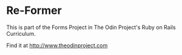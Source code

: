 # Re-Former

This is part of the Forms Project in The Odin Project's Ruby on Rails Curriculum. 

Find it at <http://www.theodinproject.com>